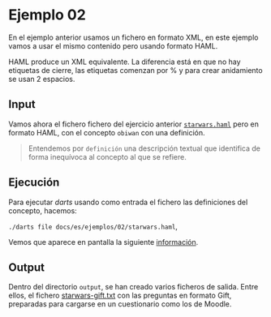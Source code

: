 
# Ejemplo 02

En el ejemplo anterior usamos un fichero en formato XML, en este ejemplo vamos
a usar el mismo contenido pero usando formato HAML.

HAML produce un XML equivalente. La diferencia está en que no hay etiquetas
de cierre, las etiquetas comenzan por % y para crear anidamiento se usan 2 espacios.

## Input

Vamos ahora el fichero fichero del ejercicio anterior [`starwars.haml`](./starwars.haml)
pero en formato HAML, con el concepto `obiwan` con una definición.

> Entendemos por `definición` una descripción textual que identifica de
forma inequívoca al concepto al que se refiere.

## Ejecución

Para ejecutar *darts* usando como entrada el fichero las definiciones del concepto,
hacemos:

`./darts file docs/es/ejemplos/02/starwars.haml`,

Vemos que aparece en pantalla la siguiente [información](./starwars-log.txt).

## Output

Dentro del directorio `output`, se han creado varios ficheros de salida.
Entre ellos, el fichero [starwars-gift.txt](./starwars-gift.txt) con las preguntas
en formato Gift, preparadas para cargarse en un cuestionario como los de Moodle.

